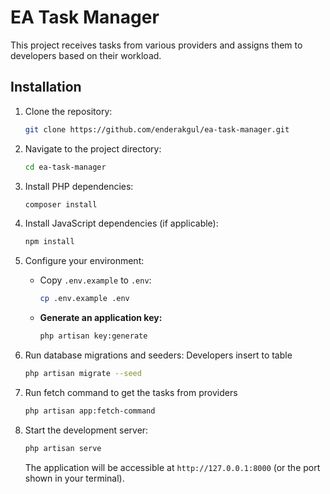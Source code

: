 # EA Task Manager

This project receives tasks from various providers and assigns them to developers based on their workload.

## Installation

1.  Clone the repository:

    ```bash
    git clone https://github.com/enderakgul/ea-task-manager.git
    ```

2.  Navigate to the project directory:

    ```bash
    cd ea-task-manager
    ```

3.  Install PHP dependencies:

    ```bash
    composer install
    ```

4.  Install JavaScript dependencies (if applicable):

    ```bash
    npm install
    ```

5.  Configure your environment:

    *   Copy `.env.example` to `.env`:

        ```bash
        cp .env.example .env
        ```

    *   **Generate an application key:**

        ```bash
        php artisan key:generate
        ```

6.  Run database migrations and seeders:
    Developers insert to table

    ```bash
    php artisan migrate --seed
    ```

7. Run fetch command to get the tasks from providers

    ```bash
    php artisan app:fetch-command
    ```

8.  Start the development server:

    ```bash
    php artisan serve
    ```

    The application will be accessible at `http://127.0.0.1:8000` (or the port shown in your terminal).
